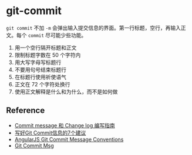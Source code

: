 # git-commit

`git commit` 不加 `-m` 会弹出输入提交信息的界面。第一行标题，空行，再输入正文。每个 `commit` 尽可能少些功能。

1. 用一个空行隔开标题和正文
2. 限制标题字数在 50 个字符内
3. 用大写字母写标题行
4. 不要用句号结束标题行
5. 在标题行使用祈使语气
6. 正文在 72 个字符处换行
7. 使用正文解释是什么和为什么，而不是如何做

## Reference

* [Commit message 和 Change log 编写指南](http://www.ruanyifeng.com/blog/2016/01/commit_message_change_log.html)
* [写好Git Commit信息的7个建议](http://h2ex.com/175)
* [AngularJS Git Commit Message Conventions](https://docs.google.com/document/d/1QrDFcIiPjSLDn3EL15IJygNPiHORgU1_OOAqWjiDU5Y/edit)
* [Git Commit Msg](http://karma-runner.github.io/0.12/dev/git-commit-msg.html)
